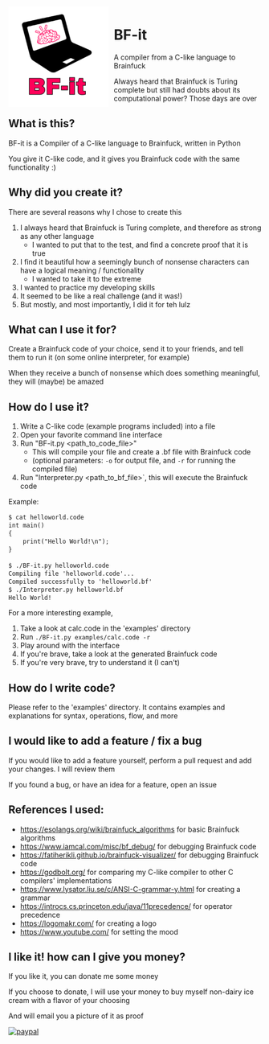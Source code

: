 <img width="200" height="200" align="left" style="float: left; margin: 0 10px 0 0;" alt="BF-it logo" src="images/logo.png?sanitize=true">

# **BF-it**
A compiler from a C-like language to Brainfuck

Always heard that Brainfuck is Turing complete but still had doubts about its computational power?
Those days are over


## What is this?
BF-it is a Compiler of a C-like language to Brainfuck, written in Python

You give it C-like code, and it gives you Brainfuck code with the same functionality :)


## Why did you create it?
There are several reasons why I chose to create this

1. I always heard that Brainfuck is Turing complete, and
   therefore as strong as any other language
    * I wanted to put that to the test, and find a concrete
      proof that it is true
2. I find it beautiful how a seemingly bunch of nonsense
   characters can have a logical meaning / functionality
    * I wanted to take it to the extreme
3. I wanted to practice my developing skills
4. It seemed to be like a real challenge (and it was!)
5. But mostly, and most importantly, I did it for teh lulz


## What can I use it for?
Create a Brainfuck code of your choice, send it to your friends, and tell them to run it (on some online interpreter, for example)

When they receive a bunch of nonsense which does something meaningful, they will (maybe) be amazed


## How do I use it?

1. Write a C-like code (example programs included) into a file
2. Open your favorite command line interface
3. Run "BF-it.py <path_to_code_file>"
    * This will compile your file and create a .bf file with
      Brainfuck code
    * (optional parameters: `-o` for output file, and `-r`
      for running the compiled file)
4. Run "Interpreter.py <path_to_bf_file>`, this will execute
   the Brainfuck code

Example:
```
$ cat helloworld.code
int main()
{
    print("Hello World!\n");
}

$ ./BF-it.py helloworld.code
Compiling file 'helloworld.code'...
Compiled successfully to 'helloworld.bf'
$ ./Interpreter.py helloworld.bf
Hello World!
```

For a more interesting example,
1. Take a look at calc.code in the 'examples' directory
2. Run ```./BF-it.py examples/calc.code -r```
3. Play around with the interface
4. If you're brave, take a look at the generated Brainfuck code
5. If you're very brave, try to understand it (I can't)

## How do I write code?
Please refer to the 'examples' directory.
It contains examples and explanations for syntax, operations, flow, and more


## I would like to add a feature / fix a bug
If you would like to add a feature yourself, perform a pull request and add your changes. I will review them

If you found a bug, or have an idea for a feature, open an issue



## References I used:
* https://esolangs.org/wiki/brainfuck_algorithms for basic Brainfuck algorithms
* https://www.iamcal.com/misc/bf_debug/ for debugging Brainfuck code
* https://fatiherikli.github.io/brainfuck-visualizer/ for debugging Brainfuck code
* https://godbolt.org/ for comparing my C-like compiler to other C compilers' implementations
* https://www.lysator.liu.se/c/ANSI-C-grammar-y.html for creating a grammar
* https://introcs.cs.princeton.edu/java/11precedence/ for operator precedence
* https://logomakr.com/ for creating a logo
* https://www.youtube.com/ for setting the mood

	
	
## I like it! how can I give you money?
If you like it, you can donate me some money

If you choose to donate, I will use your money to buy myself non-dairy ice cream
with a flavor of your choosing

And will email you a picture of it as proof
	
[![paypal](https://www.paypalobjects.com/en_US/i/btn/btn_donateCC_LG.gif)](https://www.paypal.com/cgi-bin/webscr?cmd=_s-xclick&hosted_button_id=F9A8U8H2F7QKJ)

